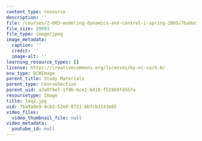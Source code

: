 ```yaml
---
content_type: resource
description: ''
file: /courses/2-003-modeling-dynamics-and-control-i-spring-2005/7ba9a9e98cb352e08721bb7cb3143e85_leq2.jpg
file_size: 29993
file_type: image/jpeg
image_metadata:
  caption: ''
  credit: ''
  image-alt: ''
learning_resource_types: []
license: https://creativecommons.org/licenses/by-nc-sa/4.0/
ocw_type: OCWImage
parent_title: Study Materials
parent_type: CourseSection
parent_uid: a7a8f9ef-1f9b-6ce1-6418-f519b9fd5b7a
resourcetype: Image
title: leq2.jpg
uid: 7ba9a9e9-8cb3-52e0-8721-bb7cb3143e85
video_files:
  video_thumbnail_file: null
video_metadata:
  youtube_id: null
---
```

